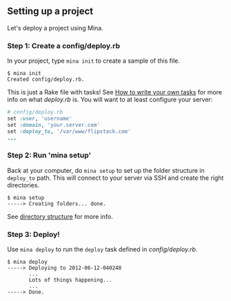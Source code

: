 Setting up a project
--------------------

Let's deploy a project using Mina.

### Step 1: Create a config/deploy.rb

In your project, type `mina init` to create a sample of this file.

    $ mina init
    Created config/deploy.rb.

This is just a Rake file with tasks! See [How to write your own tasks](writing_your_own_tasks.md) for
more info on what *deploy.rb* is. You will want to at least configure your
server:

``` ruby
# config/deploy.rb
set :user, 'username'
set :domain, 'your.server.com'
set :deploy_to, '/var/www/flipstack.com'
...
```

### Step 2: Run 'mina setup'

Back at your computer, do `mina setup` to set up the folder structure in `deploy_to` path.
This will connect to your server via SSH and create the right directories.

    $ mina setup
    -----> Creating folders... done.

See [directory structure](https://github.com/mina-deploy/mina/wiki/Directory-structure) for more info.

### Step 3: Deploy!

Use `mina deploy` to run the `deploy` task defined in *config/deploy.rb*.

    $ mina deploy
    -----> Deploying to 2012-06-12-040248
           ...
           Lots of things happening...
           ...
    -----> Done.
